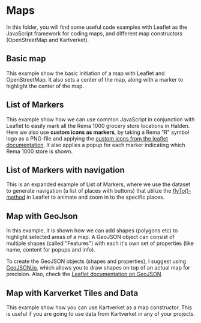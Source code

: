 # Maps
In this folder, you will find some useful code examples with Leaflet as the JavaScript framework for coding maps, and different map constructors (OpenStreetMap and Kartverket).

## Basic map
This example show the basic initiation of a map with Leaflet and OpenStreetMap. It also sets a center of the map, along with a marker to highlight the center of the map.

## List of Markers
This example show how we can use common JavaScript in conjunction with Leaflet to easily mark all the Rema 1000 grocery store locations in Halden. Here we also use **custom icons as markers**, by taking a Rema "R" symbol logo as a PNG-file and applying the [custom icons from the leaflet documentation](https://leafletjs.com/examples/custom-icons/). It also applies a popup for each marker indicating which Rema 1000 store is shown.

## List of Markers with navigation
This is an expanded example of List of Markers, where we use the dataset to generate navigation (a list of places with buttons) that utilize the [flyTo()-method](https://leafletjs.com/reference.html#map-flyto) in Leaflet to animate and zoom in to the specific places.

## Map with GeoJson
In this example, it is shown how we can add shapes (polygons etc) to highlight selected areas of a map. A GeoJSON object can consist of multiple shapes (called "Features") with each it's own set of properties (like name, content for popups and info).

To create the GeoJSON objects (shapes and properties), I suggest using [GeoJSON.io](http://geojson.io/), which allows you to draw shapes on top of an actual map for precision. Also, check the [Leaflet documentation on GeoJSON](https://leafletjs.com/examples/geojson/).

## Map with Karverket Tiles and Data
This example show how you can use Kartverket as a map constructor. This is useful if you are going to use data from Kartverket in any of your projects.